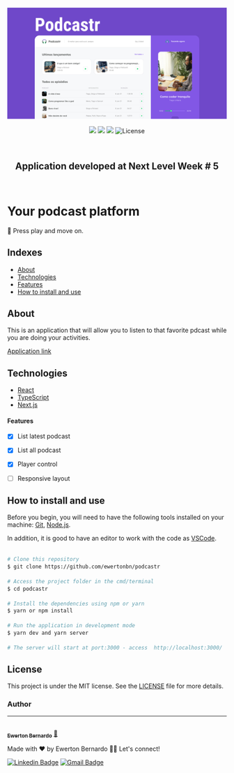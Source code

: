 <p align="center"> 
  <img src="./public/screenshots/banner-nlw.png" />
</p>

<p align="center">
  <img src="https://img.shields.io/github/issues/ewertonbn/moveit" />
  <img src="https://img.shields.io/github/forks/ewertonbn/moveit" />
  <img src="https://img.shields.io/github/stars/ewertonbn/moveit" />
  <img alt="License" src="https://img.shields.io/static/v1?label=license&message=MIT&color=49AA26&labelColor=000000">
</p>

<br>

<h2 align="center">
  Application developed at Next Level Week # 5
</h2>

<br>

<h1 align="left"> 
  Your podcast platform
</h1>
<p align="left"> 
  🚀 Press play and move on.
</p>

## Indexes
* [About](#About)
* [Technologies](#Technologies)
* [Features](#Features)
* [How to install and use](#How-to-install-and-use)

## About
<p>
This is an application that will allow you to listen to that favorite pdcast while you are doing your activities.
</p>

<a href="https://podcastr-application.vercel.app/" target="_blank">Application link</a>

## Technologies

- [React](https://pt-br.reactjs.org/)
- [TypeScript](https://www.typescriptlang.org/)
- [Next.js](https://nextjs.org/)

#### Features

- [x] List latest podcast
- [x] List all podcast
- [x] Player control
- [ ] Responsive layout


## How to install and use

Before you begin, you will need to have the following tools installed on your machine: [Git](https://git-scm.com), [Node.js](https://nodejs.org/en/). 

In addition, it is good to have an editor to work with the code as [VSCode](https://code.visualstudio.com/).

```bash

# Clone this repository
$ git clone https://github.com/ewertonbn/podcastr

# Access the project folder in the cmd/terminal
$ cd podcastr

# Install the dependencies using npm or yarn
$ yarn or npm install

# Run the application in development mode
$ yarn dev and yarn server

# The server will start at port:3000 - access  http://localhost:3000/

```

## License

This project is under the MIT license. See the [LICENSE](LICENSE.md) file  for more details.

### Author
---

<a href="https://app.rocketseat.com.br/me/ewertonbn">
 <img style="border-radius: 50%;" src="https://avatars.githubusercontent.com/u/51422612?s=400&u=484543fd0d36555a0646ee0d7dd77fe147664691&v=4" width="100px;" alt=""/>
 <br />
 <sub><b>Ewerton Bernardo</b></sub></a> <a href="https://app.rocketseat.com.br/me/ewertonbn/" title="Rocketseat">🚀</a>


Made with ❤️ by Ewerton Bernardo 👋🏽 Let's connect! 

[![Linkedin Badge](https://img.shields.io/badge/-Linkedin-blue?style=flat-square&logo=Linkedin&logoColor=white&link=https://www.linkedin.com/in/ewertonbn/)](https://www.linkedin.com/in/ewertonbn/) 
[![Gmail Badge](https://img.shields.io/badge/-ewertonbn.dev@gmail.com-c14438?style=flat-square&logo=Gmail&logoColor=white&link=mailto:ewertonbn.dev@gmail.com)](mailto:ewertonbn.dev@gmail.com)